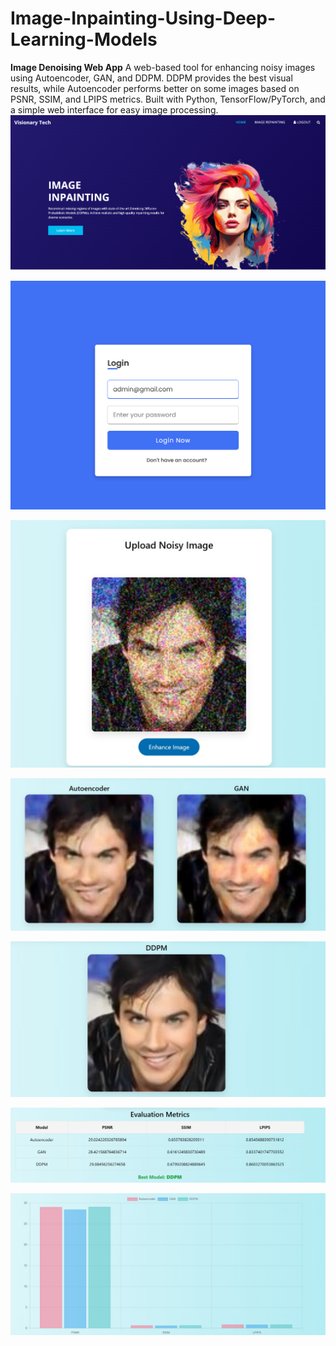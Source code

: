 # Image-Inpainting-Using-Deep-Learning-Models
**Image Denoising Web App**    A web-based tool for enhancing noisy images using Autoencoder, GAN, and DDPM. DDPM provides the best visual results, while Autoencoder performs better on some images based on PSNR, SSIM, and LPIPS metrics. Built with Python, TensorFlow/PyTorch, and a simple web interface for easy image processing.
![image alt](https://github.com/SANAPAULSON/Image-Inpainting-Using-Deep-Learning-Models/blob/82e51885ae94afa6b865e6dea4d4bfe4cf3d49eb/Screenshot%202025-03-27%20225459.png)

![image alt](https://github.com/SANAPAULSON/Image-Inpainting-Using-Deep-Learning-Models/blob/50c85fd0b295a952f10aa010df33c4647ab89a6b/Screenshot%202025-03-27%20225438.png)


![image alt](https://github.com/SANAPAULSON/Image-Inpainting-Using-Deep-Learning-Models/blob/f4a61c39bc9641a10c3f584d95c20cafa3cbe057/WhatsApp%20Image%202025-03-27%20at%209.42.14%20PM%20(1).jpeg)

![image alt](https://github.com/SANAPAULSON/Image-Inpainting-Using-Deep-Learning-Models/blob/cc536613f4a4e462de4ecb80e8be68d25fe1eacc/WhatsApp%20Image%202025-03-27%20at%209.42.14%20PM%20(2).jpeg)

![image alt](https://github.com/SANAPAULSON/Image-Inpainting-Using-Deep-Learning-Models/blob/be71d0b2659d268191dbc8301d21d81c1611a878/WhatsApp%20Image%202025-03-30%20at%2010.10.04%20AM.jpeg)

![image alt](https://github.com/SANAPAULSON/Image-Inpainting-Using-Deep-Learning-Models/blob/7f119e3a6a996fe49314ab7efeb54264f2d55cf7/WhatsApp%20Image%202025-03-27%20at%209.42.15%20PM.jpeg)

![image alt](https://github.com/SANAPAULSON/Image-Inpainting-Using-Deep-Learning-Models/blob/7f119e3a6a996fe49314ab7efeb54264f2d55cf7/WhatsApp%20Image%202025-03-27%20at%209.42.14%20PM.jpeg)

